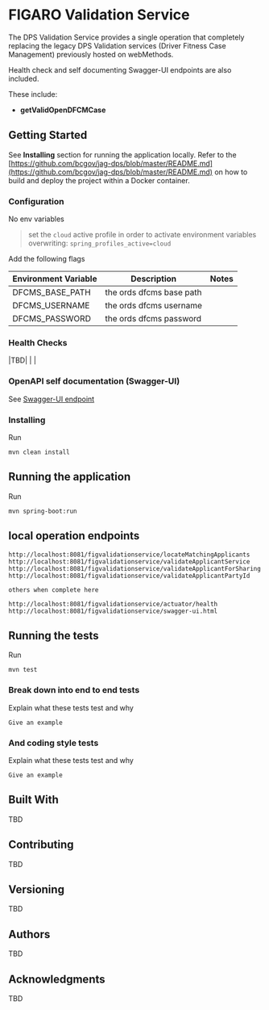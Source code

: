 # FIGARO Validation Service 

The DPS Validation Service provides a single operation that completely replacing the legacy DPS Validation services (Driver Fitness Case Management) previously hosted on webMethods.

Health check and self documenting Swagger-UI endpoints are also included.  

These include: 

- **getValidOpenDFCMCase**


## Getting Started

See **Installing** section for running the application locally. Refer to the [https://github.com/bcgov/jag-dps/blob/master/README.md](https://github.com/bcgov/jag-dps/blob/master/README.md) on how to 
build and deploy the project within a Docker container.

### Configuration

No env variables

> set the `cloud` active profile in order to activate environment variables overwriting: `spring_profiles_active=cloud`

Add the following flags

| Environment Variable  | Description   | Notes   |
|---|---|---|
| DFCMS_BASE_PATH | the ords dfcms base path | |
| DFCMS_USERNAME | the ords dfcms username | |
| DFCMS_PASSWORD | the ords dfcms password | |


### Health Checks

|TBD|   |   |
### OpenAPI self documentation (Swagger-UI)
 
See [Swagger-UI endpoint](http://localhost:8080/dpsvalidationservice/swagger-ui.html)
 
### Installing

Run

```
mvn clean install
```

## Running the application 

Run

```
mvn spring-boot:run
```

## local operation endpoints

```
http://localhost:8081/figvalidationservice/locateMatchingApplicants
http://localhost:8081/figvalidationservice/validateApplicantService
http://localhost:8081/figvalidationservice/validateApplicantForSharing
http://localhost:8081/figvalidationservice/validateApplicantPartyId

others when complete here

http://localhost:8081/figvalidationservice/actuator/health 
http://localhost:8081/figvalidationservice/swagger-ui.html
```

## Running the tests

Run  

```
mvn test
```

### Break down into end to end tests

Explain what these tests test and why

```
Give an example
```

### And coding style tests

Explain what these tests test and why

```
Give an example
```

## Built With

TBD

## Contributing

TBD

## Versioning

TBD

## Authors

TBD

## Acknowledgments

TBD





